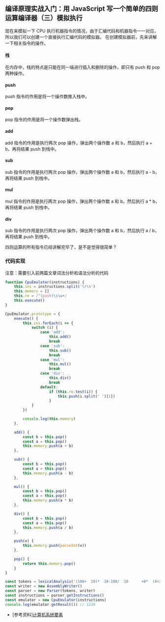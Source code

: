 ## 编译原理实战入门：用 JavaScript 写一个简单的四则运算编译器（三）模拟执行
现在来模拟一下 CPU 执行机器指令的情况，由于汇编代码和机器指令一一对应，所以我们可以创建一个直接执行汇编代码的模拟器。
在创建模拟器前，先来讲解一下相关指令的操作。
#### 栈
在内存中，栈的特点是只能在同一端进行插入和删除的操作，即只有 push 和 pop 两种操作。

#### push
push 指令的作用是将一个操作数推入栈中。

#### pop
pop 指令的作用是将一个操作数弹出栈。

#### add
add 指令的作用是执行两次 pop 操作，弹出两个操作数 a 和 b，然后执行 a + b，再将结果 push 到栈中。

#### sub
sub 指令的作用是执行两次 pop 操作，弹出两个操作数 a 和 b，然后执行 a - b，再将结果 push 到栈中。

#### mul
mul 指令的作用是执行两次 pop 操作，弹出两个操作数 a 和 b，然后执行 a * b，再将结果 push 到栈中。

#### div
sub 指令的作用是执行两次 pop 操作，弹出两个操作数 a 和 b，然后执行 a / b，再将结果 push 到栈中。

四则运算的所有指令已经讲解完毕了，是不是觉得很简单？

### 代码实现
注意：需要引入前两篇文章词法分析和语法分析的代码
```js
function CpuEmulator(instructions) {
    this.ins = instructions.split('\r\n')
    this.memory = []
    this.re = /^(push)\s\w+/
    this.execute()
}

CpuEmulator.prototype = {
    execute() {
        this.ins.forEach(i => {
            switch (i) {
                case 'add':
                    this.add()
                    break
                case 'sub':
                    this.sub()
                    break
                case 'mul':
                    this.mul()
                    break
                case 'div':
                    this.div()
                    break                
                default:
                    if (this.re.test(i)) {
                        this.push(i.split(' ')[1])
                    }
            }
        })

        console.log(this.memory)
    },

    add() {
        const b = this.pop()
        const a = this.pop()
        this.memory.push(a + b)
    },

    sub() {
        const b = this.pop()
        const a = this.pop()
        this.memory.push(a - b)
    },

    mul() {
        const b = this.pop()
        const a = this.pop()
        this.memory.push(a * b)
    },

    div() {
        const b = this.pop()
        const a = this.pop()
        this.memory.push(a / b)
    },

    push(x) {
        this.memory.push(parseInt(x))
    },

    pop() {
        return this.memory.pop()
    }
}

const tokens = lexicalAnalysis('(100+  10)*  10-100/  10      +8*  (4+2)')
const writer = new AssemblyWriter()
const parser = new Parser(tokens, writer)
const instructions = parser.getInstructions()
const emulator = new CpuEmulator(instructions)
console.log(emulator.getResult()) // 1138
```
* [参考资料][计算机系统要素](https://book.douban.com/subject/1998341/)
